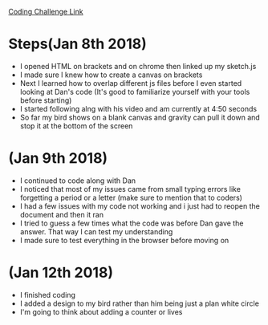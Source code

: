 [Coding Challenge Link](https://www.youtube.com/watch?v=cXgA1d_E-jY)

# Steps(Jan 8th 2018)
- I opened HTML on brackets and on chrome then linked up my sketch.js
- I made sure I knew how to create a canvas on brackets
- Next I learned how to overlap different js files before I even started looking at Dan's code (It's good to familiarize yourself with your tools before starting)
- I started following alng with his video and am currently at 4:50 seconds
- So far my bird shows on a blank canvas and gravity can pull it down and stop it at the bottom of the screen

# (Jan 9th 2018)
- I continued to code along with Dan
- I noticed that most of my issues came from small typing errors like forgetting a period or a letter (make sure to mention that to coders)
- I had a few issues with my code not working and i just had to reopen the document and then it ran
- I tried to guess a few times what the code was before Dan gave the answer. That way I can test my understanding
- I made sure to test everything in the browser before moving on

# (Jan 12th 2018)
- I finished coding
- I added a design to my bird rather than him being just a plan white circle
- I'm going to think about adding a counter or lives
